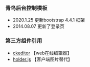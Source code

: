 ### 青鸟后台控制模板


- 2020.1.25  更新bootstrap 4.4.1 框架
- 2014.08.07  更新了登录页

### 第三方组件引用

- [ckeditor](https://ckeditor.com/ckeditor-4/download/) 【web在线编辑器】
- [holder.js](http://holderjs.com/)  【客户端图片替代】